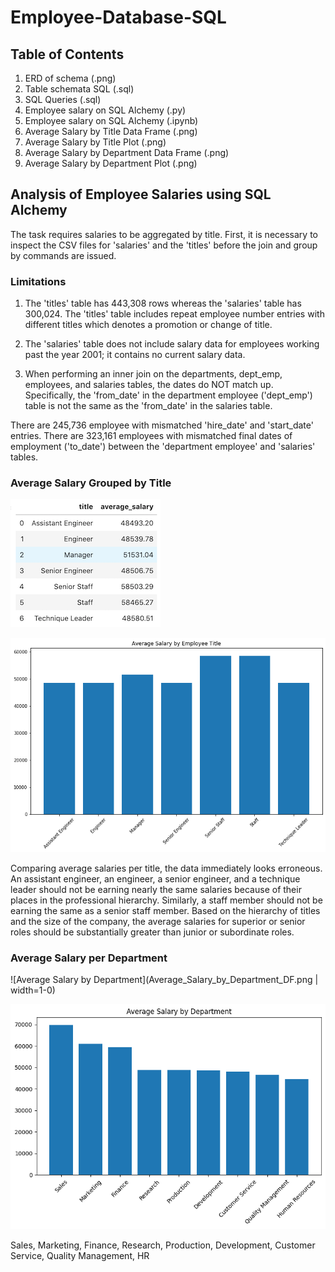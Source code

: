 # Employee-Database-SQL

## Table of Contents

1) ERD of schema (.png)
1) Table schemata SQL (.sql)
1) SQL Queries (.sql)
1) Employee salary on SQL Alchemy (.py)
1) Employee salary on SQL Alchemy (.ipynb)
1) Average Salary by Title Data Frame (.png)
1) Average Salary by Title Plot (.png)
2) Average Salary by Department Data Frame (.png)
3) Average Salary by Department Plot (.png)

## Analysis of Employee Salaries using SQL Alchemy

The task requires salaries to be aggregated by title. First, it is necessary to inspect the CSV files for 'salaries' and the 'titles' before the join and group by commands are issued. 

### Limitations
1) The 'titles' table has 443,308 rows whereas the 'salaries' table has 300,024. The 'titles' table includes repeat employee number entries with different titles which denotes a promotion or change of title.

2) The 'salaries' table does not include salary data for employees working past the year 2001; it contains no current salary data.

3) When performing an inner join on the departments, dept_emp, employees, and salaries tables, the dates do NOT match up. Specifically, the 'from_date' in the department employee ('dept_emp') table is not the same as the 'from_date' in the salaries table.

There are 245,736 employee with mismatched 'hire_date' and 'start_date' entries. There are 323,161 employees with mismatched final dates of employment ('to_date') between the 'department employee' and 'salaries' tables.



### Average Salary Grouped by Title

![Average Salary by Title](Average_Salary_by_Title_DF.png)

![Average Salary by Title](Average_Salary_by_Employee_Title.png)

Comparing average salaries per title, the data immediately looks erroneous. An assistant engineer, an engineer, a senior engineer, and a technique leader should not be earning nearly the same salaries because of their places in the professional hierarchy. Similarly, a staff member should not be earning the same as a senior staff member. Based on the hierarchy of titles and the size of the company, the average salaries for superior or senior roles should be substantially greater than junior or subordinate roles.


### Average Salary per Department
![Average Salary by Department](Average_Salary_by_Department_DF.png | width=1-0)

![Average Salary by Department](Average_Salary_by_Department.png)

Sales, Marketing, Finance, Research, Production, Development, Customer Service, Quality Management, HR


